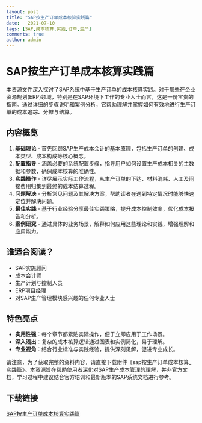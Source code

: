 ```yaml
---
layout: post
title: "SAP按生产订单成本核算实践篇"
date:   2021-07-10
tags: [SAP,成本核算,实践,订单,生产]
comments: true
author: admin
---
```

# SAP按生产订单成本核算实践篇

本资源文件深入探讨了SAP系统中基于生产订单的成本核算实践。对于那些在企业资源规划(ERP)领域，特别是在SAP环境下工作的专业人士而言，这是一份宝贵的指南。通过详细的步骤说明和案例分析，它帮助理解并掌握如何有效地进行生产订单的成本追踪、分摊与结算。

## 内容概览

1. **基础理论** - 首先回顾SAP生产成本会计的基本原理，包括生产订单的创建、成本类型、成本构成等核心概念。
2. **配置指导** - 涵盖必要的系统配置步骤，指导用户如何设置生产成本相关的主数据和参数，确保成本核算的准确性。
3. **实践操作** - 详尽展示实际工作流程，从生产订单的下达、材料消耗、人工及间接费用归集到最终的成本结算过程。
4. **问题解决** - 分析常见问题及其解决方案，帮助读者在遇到特定情况时能够快速定位并解决问题。
5. **最佳实践** - 基于行业经验分享最佳实践策略，提升成本控制效率，优化成本报告和分析。
6. **案例研究** - 通过具体的业务场景，解释如何应用这些理论和实践，增强理解和应用能力。

## 谁适合阅读？

- SAP实施顾问
- 成本会计师
- 生产计划与控制人员
- ERP项目经理
- 对SAP生产管理模块感兴趣的任何专业人士

## 特色亮点

- **实用性强**：每个章节都紧贴实际操作，便于立即应用于工作场景。
- **深入浅出**：复杂的成本核算逻辑通过图表和实例简化，易于理解。
- **专业视角**：结合行业标准与实践经验，提供深刻见解，促进专业成长。

请注意，为了获取完整的资料内容，请直接下载附件《sap按生产订单成本核算_实践篇》。本资源旨在帮助使用者深化对SAP生产成本管理的理解，并非官方文档，学习过程中建议结合官方培训和最新版本的SAP系统文档进行参考。

## 下载链接

[SAP按生产订单成本核算实践篇](https://pan.quark.cn/s/9ff38226debd)